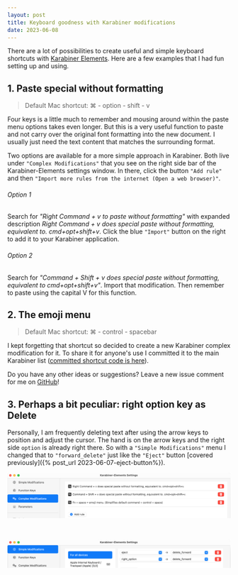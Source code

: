 ```yaml
---
layout: post
title: Keyboard goodness with Karabiner modifications
date: 2023-06-08
---
```


There are a lot of possibilities to create useful and simple keyboard shortcuts with [Karabiner Elements](https://karabiner-elements.pqrs.org). Here are a few examples that I had fun setting up and using.

## 1. Paste special without formatting

> Default Mac shortcut: ⌘ - option - shift - v

Four keys is a little much to remember and mousing around within the paste menu options takes even longer. But this is a very useful function to paste and not carry over the original font formatting into the new document. I usually just need the text content that matches the surrounding format. 

Two options are available for a more simple approach in Karabiner. Both live under `"Complex Modifications"` that you see on the right side bar of the Karabiner-Elements settings window. In there, click the button `"Add rule"` and then `"Import more rules from the internet (Open a web browser)"`.

###### Option 1

Search for _"Right Command + v to paste without formatting"_ with expanded description _Right Command + v does special paste without formatting, equivalent to. cmd+opt+shift+v_. Click the blue `"Import"` button on the right to add it to your Karabiner application.

###### Option 2

Search for _"Command + Shift + v does special paste without formatting, equivalent to cmd+opt+shift+v"_. Import that modification. Then remember to paste using the capital V for this function.

## 2. The emoji menu

> Default Mac shortcut: ⌘ - control - spacebar

I kept forgetting that shortcut so decided to create a new Karabiner complex modification for it. To share it for anyone's use I committed it to the main Karabiner list ([committed shortcut code is here](https://github.com/pqrs-org/KE-complex_modifications/commit/0dd56bb83ab7b55bedbcc9759408f10f626d34ce)).

Do you have any other ideas or suggestions? Leave a new issue comment for me on [GitHub](https://github.com/verity-s/verity-s.github.io/issues)!

## 3. Perhaps a bit peculiar: right option key as Delete

Personally, I am frequently deleting text after using the arrow keys to position and adjust the cursor. The hand is on the arrow keys and the right side `option` is already right there. So with a `"Simple Modifications"` menu I changed that to `"forward_delete"` just like the `"Eject"` button [covered previously]({% post_url 2023-06-07-eject-button%}).

![Karabiner screenshot 2](/assets/images/karabiner2.png)

<br />

![Karabiner screenshot 1a](/assets/images/karabiner1a.png)
